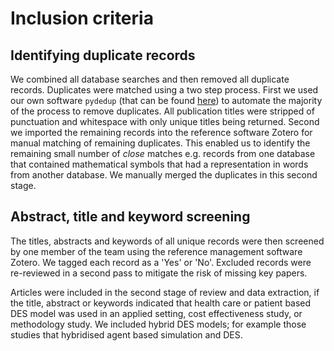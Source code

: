 # Inclusion criteria

## Identifying duplicate records

We combined all database searches and then removed all duplicate records. Duplicates were matched using a two step process. First we used our own software `pydedup` (that can be found [here](https://github.com/TomMonks/pydedup)) to automate the majority of the process to remove duplicates.  All publication titles were stripped of punctuation and whitespace with only unique titles being returned. Second we imported the remaining records into the reference software Zotero for manual matching of remaining duplicates. This enabled us to identify the remaining small number of *close* matches e.g. records from one database that contained mathematical symbols that had a representation in words from another database.  We manually merged the duplicates in this second stage.

## Abstract, title and keyword screening

The titles, abstracts and keywords of all unique records were then screened by one member of the team using the reference management software Zotero.  We tagged each record as a 'Yes' or 'No'.  Excluded records were re-reviewed in a second pass to mitigate the risk of missing key papers.  

Articles were included in the second stage of review and data extraction, if the title, abstract or keywords indicated that health care or patient based DES model was used in an applied setting, cost effectiveness study, or methodology study. We included hybrid DES models; for example those studies that hybridised agent based simulation and DES. 